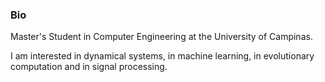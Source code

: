 ### Bio

Master's Student in Computer Engineering at the University of Campinas.

I am interested in dynamical systems, in machine learning, in evolutionary computation and in signal processing. 
